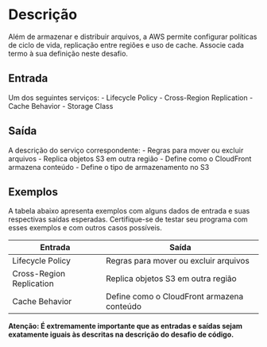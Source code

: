 # Descrição
Além de armazenar e distribuir arquivos, a AWS permite configurar políticas de ciclo de vida, replicação entre regiões e uso de cache. Associe cada termo à sua definição neste desafio.

## Entrada
Um dos seguintes serviços:
    - Lifecycle Policy
    - Cross-Region Replication
    - Cache Behavior
    - Storage Class

## Saída
A descrição do serviço correspondente:
    - Regras para mover ou excluir arquivos
    - Replica objetos S3 em outra região
    - Define como o CloudFront armazena conteúdo
    - Define o tipo de armazenamento no S3

## Exemplos
A tabela abaixo apresenta exemplos com alguns dados de entrada e suas respectivas saídas esperadas. Certifique-se de testar seu programa com esses exemplos e com outros casos possíveis.

| Entrada | Saída |
|---------|-------|
| Lifecycle Policy | Regras para mover ou excluir arquivos |
| Cross-Region Replication | Replica objetos S3 em outra região |
| Cache Behavior | Define como o CloudFront armazena conteúdo |

**Atenção: É extremamente importante que as entradas e saídas sejam exatamente iguais às descritas na descrição do desafio de código.**